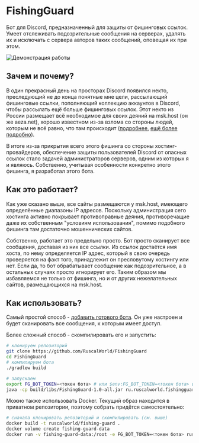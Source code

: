 # FishingGuard

Бот для Discord, предназначенный для защиты от фишинговых ссылок. Умеет отслеживать подозрительные сообщения на серверах, удалять их и исключать с сервера авторов таких сообщений, оповещая их при этом.

![Демонстрация работы](https://img.share.superhub.xyz/54pcxq.png)

## Зачем и почему?

В один прекрасный день на просторах Discord появился некто, преследующий не до конца понятные мне цели, рассылающий фишинговые ссылки, пополняющий коллекцию аккаунтов в Discord, чтобы рассылать ещё больше фишинговых ссылок. Этот некто из России размещает всё необходимое для своих деяний на msk.host (он же aeza.net), хорошо известном из-за взлома со стороны людей, которым не всё равно, что там происходит ([подробнее](https://habr.com/ru/news/t/577468/), [ещё более подробно](https://t.me/mskhostohoh)).

В итоге из-за прикрытия всего этого фишинга со стороны хостинг-провайдеров, обеспечение защиты пользователей Discord от опасных ссылок стало задачей администраторов серверов, одним из которых я и являюсь. Собственно, учитывая особенности конкретно этого фишинга, я разработал этого бота.

## Как это работает?

Как уже сказано выше, все сайты размещаются у msk.host, имеющего определённые диапазоны IP адресов. Поскольку администрация сего хостинга активно покрывает противоправные деяния, противоречащие даже их собственным "условиям использования", помимо подобного фишинга там достаточно мошеннических сайтов.

Собственно, работает это предельно просто. Бот просто сканирует все сообщения, доставая из них все ссылки. Из ссылок достаётся имя хоста, по нему определяется IP адрес, который в свою очередь проверяется на факт того, принадлежит он пресловутому хостингу или нет. Если да, то бот обрабатывает сообщение как подозрительное, а в остальных случаях просто игнорирует его. Таким образом мы избавляемся не только от фишинга, но и от других нежелательных сайтов, размещающихся на msk.host.

## Как использовать?

Самый простой способ - [добавить готового бота](https://discord.com/oauth2/authorize?client_id=874560372126928946&scope=bot&permissions=8195). Он уже настроен и будет сканировать все сообщения, к которым имеет доступ.

Более сложный способ - скомпилировать его и запустить:

```bash
# клонируем репозиторий
git clone https://github.com/RuscalWorld/FishingGuard
cd FishingGuard
# компилируем бота
./gradlew build

# запускаем
export FG_BOT_TOKEN=<токен бота> # или $env:FG_BOT_TOKEN=<токен бота> в PowerShell
java -cp build/libs/FishingGuard-1.0-all.jar ru.ruscalworld.fishingguard.FishingGuard
```

Можно также использовать Docker. Текущий образ находится в приватном репозитории, поэтому собрать придётся самостоятельно:

```bash
# сначала клонировать репозиторий и скомпилировать (см. выше)
docker build -t ruscalworld/fishing-guard .
docker volume create fishing-guard-data
docker run -v fishing-guard-data:/root -e FG_BOT_TOKEN=<токен бота> ruscalworld/fishing-guard
```
